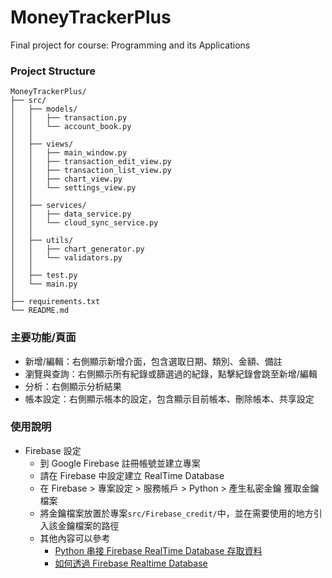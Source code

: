 # MoneyTrackerPlus
Final project for course: Programming and its Applications

### Project Structure
```text
MoneyTrackerPlus/
├── src/
│   ├── models/
│   │   ├── transaction.py
│   │   └── account_book.py
│   │
│   ├── views/
│   │   ├── main_window.py
│   │   ├── transaction_edit_view.py
│   │   ├── transaction_list_view.py
│   │   ├── chart_view.py
│   │   └── settings_view.py
│   │
│   ├── services/
│   │   ├── data_service.py
│   │   └── cloud_sync_service.py
│   │
│   ├── utils/
│   │   ├── chart_generator.py
│   │   └── validators.py
│   │
│   ├── test.py
│   └── main.py
│
├── requirements.txt
└── README.md
```

### 主要功能/頁面
- 新增/編輯：右側顯示新增介面，包含選取日期、類別、金額、備註
- 瀏覽與查詢：右側顯示所有紀錄或篩選過的紀錄，點擊紀錄會跳至新增/編輯
- 分析：右側顯示分析結果
- 帳本設定：右側顯示帳本的設定，包含顯示目前帳本、刪除帳本、共享設定

### 使用說明
- Firebase 設定
  - 到 Google Firebase 註冊帳號並建立專案
  - 請在 Firebase 中設定建立 RealTime Database
  - 在 Firebase > 專案設定 > 服務帳戶 > Python > 產生私密金鑰 獲取金鑰檔案
  - 將金鑰檔案放置於專案`src/Firebase_credit/`中，並在需要使用的地方引入該金鑰檔案的路徑
  - 其他內容可以參考
    - [Python 串接 Firebase RealTime Database 存取資料](https://ithelp.ithome.com.tw/articles/10335735)
    - [如何透過 Firebase Realtime Database](https://vocus.cc/article/63df0b17fd897800013e8019)
